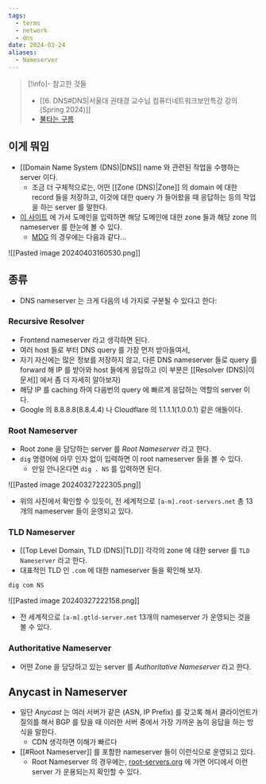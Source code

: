 ```yaml
---
tags:
  - terms
  - network
  - dns
date: 2024-03-24
aliases:
  - Nameserver
---
```

> [!info]- 참고한 것들
> - [[6. DNS#DNS|서울대 권태경 교수님 컴퓨터네트워크보안특강 강의 (Spring 2024)]]
> - [불타는 구름](https://www.cloudflare.com/learning/dns/dns-server-types/)

## 이게 뭐임

- [[Domain Name System (DNS)|DNS]] name 와 관련된 작업을 수행하는 server 이다.
	- 조금 더 구체적으로는, 어떤 [[Zone (DNS)|Zone]] 의 domain 에 대한 record 들을 저장하고, 이것에 대한 query 가 들어왔을 때 응답하는 등의 작업을 하는 server 를 말한다.
- [이 사이트](https://www.dynu.com/en-US/NetworkTools/Delegation) 에 가서 도메인을 입력하면 해당 도메인에 대한 zone 들과 해당 zone 의 nameserver 를 한눈에 볼 수 있다.
	- [MDG](https://mdg.haeramk.im) 의 경우에는 다음과 같다...

![[Pasted image 20240403160530.png]]



## 종류

- DNS nameserver 는 크게 다음의 네 가지로 구분될 수 있다고 한다:

### Recursive Resolver

- Frontend nameserver 라고 생각하면 된다.
- 여러 host 들로 부터 DNS query 를 가장 먼저 받아들여서,
- 자기 자신에는 많은 정보를 저장하지 않고, 다른 DNS nameserver 들로 query 를 forward 해 IP 를 받아와 host 들에게 응답하고 (이 부분은 [[Resolver (DNS)|이 문서]] 에서 좀 더 자세히 알아보자)
- 해당 IP 를 caching 하여 다음번의 query 에 빠르게 응답하는 역할의 server 이다.
- Google 의 8.8.8.8(8.8.4.4) 나 Cloudflare 의 1.1.1.1(1.0.0.1) 같은 애들이다.

### Root Nameserver

- Root zone 을 담당하는 server 를 *Root Nameserver* 라고 한다.
- `dig` 명령어에 아무 인자 없이 입력하면 이 root nameserver 들을 볼 수 있다.
	- 만일 안나온다면 `dig . NS` 를 입력하면 된다.

![[Pasted image 20240327222305.png]]

- 위의 사진에서 확인할 수 있듯이, 전 세계적으로 `[a-m].root-servers.net` 총 13개의 nameserver 들이 운영되고 있다.

### TLD Nameserver

- [[Top Level Domain, TLD (DNS)|TLD]] 각각의 zone 에 대한 server 를 `TLD Nameserver` 라고 한다.
- 대표적인 TLD 인 `.com` 에 대한 nameserver 들을 확인해 보자.

```bash
dig com NS
```

![[Pasted image 20240327222158.png]]

- 전 세계적으로 `[a-m].gtld-server.net` 13개의 nameserver 가 운영되는 것을 볼 수 있다.

### Authoritative Nameserver

- 어떤 Zone 을 담당하고 있는 server 를 *Authoritative Nameserver* 라고 한다.

## Anycast in Nameserver

- 일단 *Anycast* 는 여러 서버가 같은 (ASN, IP Prefix) 를 갖고록 해서 클라이언트가 질의를 해서 BGP 를 탔을 때 이러한 서버 중에서 가장 가까운 놈이 응답을 하는 방식을 말한다.
	- CDN 생각하면 이해가 빠르다
- [[#Root Nameserver]] 를 포함한 nameserver 들이 이런식으로 운영되고 있다.
	- Root Nameserver 의 경우에는, [root-servers.org](http://root-servers.org) 에 가면 어디에서 이런 server 가 운용되는지 확인할 수 있다.